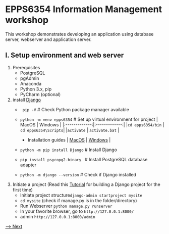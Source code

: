 # EPPS6354 Information Management workshop

This workshop demonstrates developing an application using database server, webserver and application server.

## I. Setup environment and web server

1. Prerequisites
    * PostgreSQL
    * pgAdmin
    * Anaconda
    * Python 3.x, pip
    * PyCharm (optional)
2. install [Django](https://docs.djangoproject.com/en/3.0/intro/install/)
    * ``` pip -V``` # Check Python package manager available
    * ```python -m venv epps6354``` # Set up virtual environment for project
       | MacOS         | Windows   | 
      |:-------------:|:-------------:| 
      |```cd epps6354/bin``` | ```cd epps6354\Scripts```|
      |```activate```        | ```activate.bat```       |
  
      * Installation guides
      | [MacOS](https://docs.djangoproject.com/en/3.2/topics/install/)         | [Windows](https://docs.djangoproject.com/en/3.2/howto/windows/)   | 
      
    * ```python -m pip install Django``` # Install Django
    * ```pip install psycopg2-binary ``` # Install PostgreSQL database adapter
    * ```python -m django --version```  # Check if Django installed
3. Initiate a project (Read this [Tutorial](https://docs.djangoproject.com/en/3.0/intro/tutorial01/) for building a Django project for the first time)
    * Initiate project structure``` django-admin startproject mysite ```
    * ``` cd mysite ``` (check if manage.py is in the folder/directory)
    * Run Webserver ``` python manage.py runserver ```
    * In your favorite browser, go to ``` http://127.0.0.1:8000/ ``` 
    * admin ``` http://127.0.0.1:8000/admin ```

<div style="text-align: justify"><a href="https://github.com/datageneration/informationmanagement/blob/master/workshop/ApplicationDevelopment/2-connect-database.md">--> Next</a></div>
